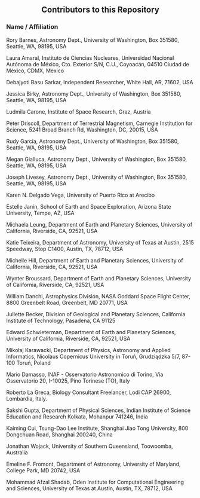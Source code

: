 <h2 align="center">Contributors to this Repository</h2>

<h3>Name / Affiliation</h3>

Rory Barnes, Astronomy Dept., University of Washington, Box 351580, Seattle, WA, 98195, USA

Laura Amaral, Instituto de Ciencias Nucleares,
              Universidad Nacional Autónoma de México, Cto. Exterior S/N, C.U., Coyoacán, 04510 Ciudad de México, CDMX, Mexico
              
Debajyoti Basu Sarkar, Independent Researcher, White Hall, AR, 71602, USA

Jessica Birky, Astronomy Dept., University of Washington, Box 351580, Seattle, WA, 98195, USA

Ludmila Carone, Institute of Space Research, Graz, Austria

Peter Driscoll, Department of Terrestrial Magnetism, Carnegie Institution for Science, 5241 Broad Branch Rd, Washington, DC, 20015, USA

Rudy Garcia, Astronomy Dept., University of Washington, Box 351580, Seattle, WA, 98195, USA

Megan Gialluca, Astronomy Dept., University of Washington, Box 351580, Seattle, WA, 98195, USA

Joseph Livesey, Astronomy Dept., University of Washington, Box 351580, Seattle, WA, 98195, USA

Karen N. Delgado Vega, University of Puerto Rico at Arecibo

Estelle Janin, School of Earth and Space Exploration, Arizona State University, Tempe, AZ, USA

Michaela Leung, Department of Earth and Planetary Sciences, University of California, Riverside, CA, 92521, USA

Katie Teixeira, Department of Astronomy, University of Texas at Austin, 2515 Speedway, Stop C1400, Austin, TX, 78712, USA

Michelle Hill, Department of Earth and Planetary Sciences, University of California, Riverside, CA, 92521, USA

Wynter Broussard, Department of Earth and Planetary Sciences, University of California, Riverside, CA, 92521, USA

William Danchi, Astrophysics Division, NASA Goddard Space Flight Center, 8800 Greenbelt Road, Greenbelt, MD 20771, USA

Juliette Becker, Division of Geological and Planetary Sciences, California Institute of Technology, Pasadena, CA 91125

Edward Schwieterman, Department of Earth and Planetary Sciences, University of California, Riverside, CA, 92521, USA

Mikołaj Karawacki, Department of Physics, Astronomy and Applied Informatics, Nicolaus Copernicus University in Toruń, Grudziądzka 5/7, 87-100 Toruń, Poland

Mario Damasso, INAF - Osservatorio Astronomico di Torino, Via Osservatorio 20, I-10025, Pino Torinese (TO), Italy

Roberto La Greca, Biology Consultant Freelancer, Lodi CAP 26900, Lombardia, Italy.

Sakshi Gupta, Department of Physical Sciences, Indian Institute of Science Education and Research Kolkata, Mohanpur 741246, India

Kaiming Cui, Tsung-Dao Lee Institute, Shanghai Jiao Tong University, 800 Dongchuan Road, Shanghai 200240, China

Jonathan Wojack, University of Southern Queensland, Toowoomba, Australia

Emeline F. Fromont, Department of Astronomy, University of Maryland, College Park, MD 20742, USA

Mohammad Afzal Shadab, Oden Institute for Computational Engineering and Sciences, University of Texas at Austin, Austin, TX, 78712, USA
